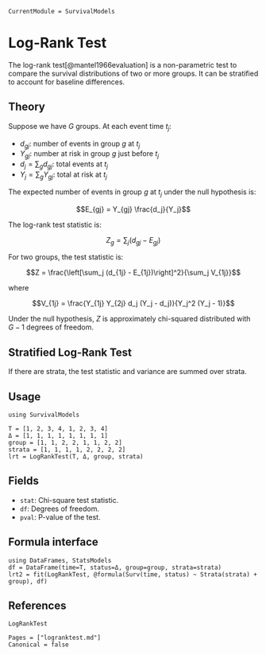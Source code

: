 ```@meta
CurrentModule = SurvivalModels
```

# Log-Rank Test

The log-rank test[@mantel1966evaluation] is a non-parametric test to compare the survival distributions of two or more groups. It can be stratified to account for baseline differences.

## Theory

Suppose we have $G$ groups. At each event time $t_j$:

- $d_{gj}$: number of events in group $g$ at $t_j$
- $Y_{gj}$: number at risk in group $g$ just before $t_j$
- $d_j = \sum_g d_{gj}$: total events at $t_j$
- $Y_j = \sum_g Y_{gj}$: total at risk at $t_j$

The expected number of events in group $g$ at $t_j$ under the null hypothesis is:

```math
E_{gj} = Y_{gj} \frac{d_j}{Y_j}
```

The log-rank test statistic is:

```math
Z_g = \sum_j (d_{gj} - E_{gj})
```

For two groups, the test statistic is:

```math
Z = \frac{\left[\sum_j (d_{1j} - E_{1j})\right]^2}{\sum_j V_{1j}}
```

where

```math
V_{1j} = \frac{Y_{1j} Y_{2j} d_j (Y_j - d_j)}{Y_j^2 (Y_j - 1)}
```

Under the null hypothesis, $Z$ is approximately chi-squared distributed with $G-1$ degrees of freedom.

## Stratified Log-Rank Test

If there are strata, the test statistic and variance are summed over strata.

## Usage

```@example
using SurvivalModels

T = [1, 2, 3, 4, 1, 2, 3, 4]
Δ = [1, 1, 1, 1, 1, 1, 1, 1]
group = [1, 1, 2, 2, 1, 1, 2, 2]
strata = [1, 1, 1, 1, 2, 2, 2, 2]
lrt = LogRankTest(T, Δ, group, strata)
```

## Fields

- `stat`: Chi-square test statistic.
- `df`: Degrees of freedom.
- `pval`: P-value of the test.

## Formula interface

```@example
using DataFrames, StatsModels
df = DataFrame(time=T, status=Δ, group=group, strata=strata)
lrt2 = fit(LogRankTest, @formula(Surv(time, status) ~ Strata(strata) + group), df)
```

## References

```@docs
LogRankTest
```

```@bibliography
Pages = ["logranktest.md"]
Canonical = false
```